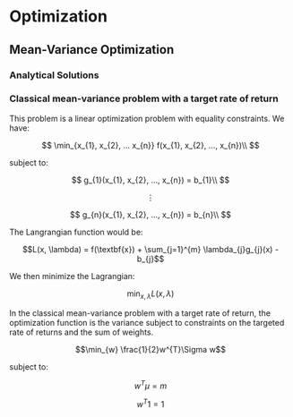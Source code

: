 # Optimization

## Mean-Variance Optimization

### Analytical Solutions

### Classical mean-variance problem with a target rate of return

This problem is a linear optimization problem with equality constraints. We have:


$$
\min_{x_{1}, x_{2}, ... x_{n}} f(x_{1}, x_{2}, ..., x_{n})\\
$$

subject to:

$$
g_{1}(x_{1}, x_{2}, ..., x_{n}) = b_{1}\\
$$

```math
\vdots
```

$$
g_{n}(x_{1}, x_{2}, ..., x_{n}) = b_{n}\\
$$

The Langrangian function would be:

```math
L(x, \lambda) = f(\textbf{x}) + \sum_{j=1}^{m} \lambda_{j}g_{j}(x) - b_{j}
```

We then minimize the Lagrangian:

```math
\min_{x, \lambda} L(x, \lambda)
```

In the classical mean-variance problem with a target rate of return, the optimization function is the variance subject to constraints on the targeted rate of returns and the sum of weights.

```math
\min_{w} \frac{1}{2}w^{T}\Sigma w
```

subject to:

$$
w^{T}\mu = m
$$

$$
w^{T} 1 = 1
$$



